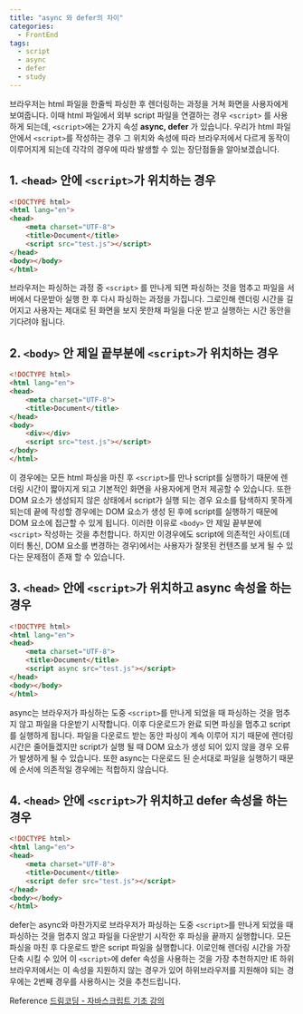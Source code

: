 ```yaml
---
title: "async 와 defer의 차이"
categories:
  - FrontEnd
tags:
  - script
  - async
  - defer
  - study
---
```


브라우저는 html 파일을 한줄씩 파싱한 후 렌더링하는 과정을 거쳐 화면을 사용자에게 보여줍니다. 이때 html 파일에서 외부 script 파일을 연결하는 경우 <code>&lt;script&gt;</code> 를 사용하게 되는데, <code>&lt;script&gt;</code>에는 2가지 속성 **async, defer** 가 있습니다. 우리가 html 파일안에서 <code>&lt;script&gt;</code>를 작성하는 경우 그 위치와 속성에 따라 브라우저에서 다르게 동작이 이루어지게 되는데 각각의 경우에 따라 발생할 수 있는 장단점들을 알아보겠습니다.

## 1. <code>&lt;head&gt;</code> 안에 <code>&lt;script&gt;</code>가 위치하는 경우
```html
<!DOCTYPE html>
<html lang="en">
<head>
    <meta charset="UTF-8">
    <title>Document</title>
    <script src="test.js"></script>
</head>
<body></body>
</html>
```
브라우저는 파싱하는 과정 중 <code>&lt;script&gt;</code> 를 만나게 되면 파싱하는 것을 멈추고 파일을 서버에서 다운받아 실행 한 후 다시 파싱하는 과정을 가집니다. 그로인해 렌더링 시간을 길어지고 사용자는 제대로 된 화면을 보지 못한채 파일을 다운 받고 실행하는 시간 동안을 기다려야 됩니다.


## 2. <code>&lt;body&gt;</code> 안 제일 끝부분에 <code>&lt;script&gt;</code>가 위치하는 경우
```html
<!DOCTYPE html>
<html lang="en">
<head>
    <meta charset="UTF-8">
    <title>Document</title>
</head>
<body>
    <div></div>
    <script src="test.js"></script>
</body>
</html>
```
이 경우에는 모든 html 파싱을 마친 후 <code>&lt;script&gt;</code>를 만나 script를 실행하기 때문에 렌더링 시간이 짧아지게 되고 기본적인 화면을 사용자에게 먼저 제공할 수 있습니다. 또한 DOM 요소가 생성되지 않은 상태에서 script가 실행 되는 경우 요소를 탐색하지 못하게 되는데 끝에 작성할 경우에는 DOM 요소가 생성 된 후에 script를 실행하기 때문에 DOM 요소에 접근할 수 있게 됩니다. 이러한 이유로 <code>&lt;body&gt;</code> 안 제일 끝부분에 <code>&lt;script&gt;</code> 작성하는 것을 추천합니다. 하지만 이경우에도 script에 의존적인 사이트(데이터 통신, DOM 요소를 변경하는 경우)에서는 사용자가 잘못된 컨텐츠를 보게 될 수 있다는 문제점이 존재 할 수 있습니다.

## 3. <code>&lt;head&gt;</code> 안에 <code>&lt;script&gt;</code>가 위치하고 async 속성을 하는 경우

```html
<!DOCTYPE html>
<html lang="en">
<head>
    <meta charset="UTF-8">
    <title>Document</title>
    <script async src="test.js"></script>
</head>
<body></body>
</html>
```
async는 브라우저가 파싱하는 도중 <code>&lt;script&gt;</code>를 만나게 되었을 때 파싱하는 것을 멈추지 않고 파일을 다운받기 시작합니다. 이후 다운로드가 완료 되면 파싱을 멈추고 script를 실행하게 됩니다. 파일을 다운로드 받는 동안 파싱이 계속 이루어 지기 때문에 렌더링 시간은 줄어들겠지만 script가 실행 될 때 DOM 요소가 생성 되어 있지 않을 경우 오류가 발생하게 될 수 있습니다. 또한 async는 다운로드 된 순서대로 파일을 실행하기 때문에 순서에 의존적일 경우에는 적합하지 않습니다.

## 4. <code>&lt;head&gt;</code> 안에 <code>&lt;script&gt;</code>가 위치하고 defer 속성을 하는 경우

```html
<!DOCTYPE html>
<html lang="en">
<head>
    <meta charset="UTF-8">
    <title>Document</title>
    <script defer src="test.js"></script>
</head>
<body></body>
</html>
```
defer는 async와 마찬가지로 브라우저가 파싱하는 도중 <code>&lt;script&gt;</code>를 만나게 되었을 때 파싱하는 것을 멈추지 않고 파일을 다운받기 시작한 후 파싱을 끝까지 실행합니다. 모든 파싱을 마친 후 다운로드 받은 script 파일을 실행합니다. 이로인해 렌더링 시간을 가장 단축 시킬 수 있어 이 <code>&lt;script&gt;</code>에 defer 속성을 사용하는 것을 가장 추천하지만 IE 하위 브라우저에서는 이 속성을 지원하지 않는 경우가 있어 하위브라우저를 지원해야 되는 경우에는 2번째 경우를 사용하시는 것을 추천드립니다.

Reference
[드림코딩 - 자바스크립트 기초 강의](https://www.youtube.com/watch?v=tJieVCgGzhs&list=PLv2d7VI9OotTVOL4QmPfvJWPJvkmv6h-2&index=2)